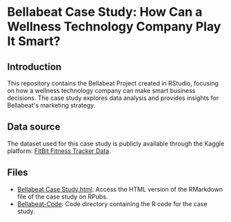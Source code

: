# Bellabeat Case Study: How Can a Wellness Technology Company Play It Smart?

## Introduction

This repository contains the Bellabeat Project created in RStudio, focusing on how a wellness technology company can make smart business decisions. The case study explores data analysis and provides insights for Bellabeat's marketing strategy.

## Data source

The dataset used for this case study is publicly available through the Kaggle platform: [FitBit Fitness Tracker Data](https://www.kaggle.com/datasets/arashnic/fitbit).

## Files

- [Bellabeat Case Study.html](https://rpubs.com/Alexander_Kalita/1041951): Access the HTML version of the RMarkdown file of the case study on RPubs.
- [Bellabeat-Code](https://github.com/Alexander-Kalita/Bellabeat-Case-study/blob/main/Bellabeat-Code): Code directory containing the R code for the case study.


